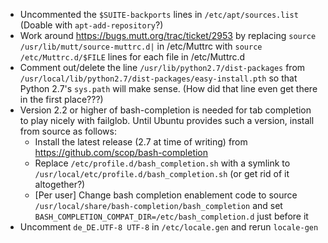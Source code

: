 - Uncommented the `$SUITE-backports` lines in `/etc/apt/sources.list` (Doable
  with `apt-add-repository`?)
- Work around <https://bugs.mutt.org/trac/ticket/2953> by replacing `source
  /usr/lib/mutt/source-muttrc.d|` in /etc/Muttrc with `source
  /etc/Muttrc.d/$FILE` lines for each file in /etc/Muttrc.d
- Comment out/delete the line `/usr/lib/python2.7/dist-packages` from
  `/usr/local/lib/python2.7/dist-packages/easy-install.pth` so that Python
  2.7's `sys.path` will make sense.  (How did that line even get there in the
  first place???)
- Version 2.2 or higher of bash-completion is needed for tab completion to play
  nicely with failglob.  Until Ubuntu provides such a version, install from
  source as follows:
    - Install the latest release (2.7 at time of writing) from
      <https://github.com/scop/bash-completion>
    - Replace `/etc/profile.d/bash_completion.sh` with a symlink to
      `/usr/local/etc/profile.d/bash_completion.sh` (or get rid of it
      altogether?)
    - [Per user] Change bash completion enablement code to source
      `/usr/local/share/bash-completion/bash_completion` and set
      `BASH_COMPLETION_COMPAT_DIR=/etc/bash_completion.d` just before it
- Uncomment `de_DE.UTF-8 UTF-8` in `/etc/locale.gen` and rerun `locale-gen`
